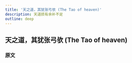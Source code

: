 ```yaml
---
title: '天之道，其犹张弓欤 (The Tao of heaven)'
description: 天道损有余补不足
outline: deep
---
```


## 天之道，其犹张弓欤 (The Tao of heaven)

### 原文


